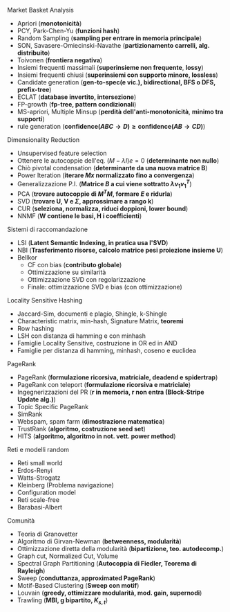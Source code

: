 Market Basket Analysis

* Apriori (**monotonicità**)
* PCY, Park-Chen-Yu (**funzioni hash**)
* Random Sampling (**sampling per entrare in memoria principale**)
* SON, Savasere-Omiecinski-Navathe (**partizionamento carrelli, alg. distribuito**)
* Toivonen (**frontiera negativa**)
* Insiemi frequenti massimali (**superinsieme non frequente**, **lossy**)
* Insiemi frequenti chiusi (**superinsiemi con supporto minore, lossless**)
* Candidate generation (**gen-to-spec(e vic.), bidirectional, BFS o DFS, prefix-tree**)
* ECLAT (**database invertito, intersezione**)
* FP-growth (**fp-tree, pattern condizionali**)
* MS-apriori, Multiple Minsup (**perdità dell'anti-monotonicità**, **minimo tra supporti**)
* rule generation (**$\text{confidence}(ABC \to D) \ge \text{confidence}(AB \to CD)$**)

Dimensionality Reduction

* Unsupervised feature selection
* Ottenere le autocoppie dell'eq. $(M - \lambda I)e=0$ (**determinante non nullo**)
* Chiò pivotal condensation (**determinante da una nuova matrice B**)
* Power Iteration (**iterare $Mx$ normalizzato fino a convergenza**)
* Generalizzazione P.I. (**Matrice $B$ a cui viene sottratto $\lambda v_1 v_1^T$**)
* PCA (**trovare autocoppie di $M^TM$, formare $E$ e ridurla**)
* SVD (**trovare U, V e $\Sigma$, approssimare a rango k**)
* CUR (**seleziona, normalizza, riduci doppioni, lower bound**)
* NNMF (**W contiene le basi, H i coefficienti**)

Sistemi di raccomandazione

* LSI (**Latent Semantic Indexing, in pratica usa l'SVD**)
* NBI (**Trasferimento risorse, calcolo matrice pesi proiezione insieme U**)
* Bellkor 
  * CF con bias (**contributo globale**)
  * Ottimizzazione su similarità
  * Ottimizzazione SVD con regolarizzazione
  * Finale: ottimizzazione SVD e bias (con ottimizzazione)

Locality Sensitive Hashing

* Jaccard-Sim, documenti e plagio, Shingle, k-Shingle
* Characteristic matrix, min-hash, Signature Matrix, **teoremi** 
* Row hashing 
* LSH con distanza di hamming e con minhash
* Famiglie Locality Sensitive, costruzione in OR ed in AND 
* Famiglie per distanza di hamming, minhash, coseno e euclidea

PageRank

* PageRank (**formulazione ricorsiva, matriciale, deadend e spidertrap**)
* PageRank con teleport (**formulazione ricorsiva e matriciale**)
* Ingegnerizzazioni del PR (**r in memoria, r non entra (Block-Stripe Update alg.)**)
* Topic Specific PageRank 
* SimRank
* Webspam, spam farm (**dimostrazione matematica**)
* TrustRank (**algoritmo, costruzione seed set**)
* HITS (**algoritmo, algoritmo in not. vett. power method**) 

Reti e modelli random

* Reti small world
* Erdos-Renyi
* Watts-Strogatz
* Kleinberg (Problema navigazione)
* Configuration model
* Reti scale-free
* Barabasi-Albert

Comunità

* Teoria di Granovetter
* Algoritmo di Girvan-Newman (**betweenness, modularità**)
* Ottimizzazione diretta della modularità (**bipartizione, teo. autodecomp.**)
* Graph cut, Normalized Cut, Volume
* Spectral Graph Partitioning (**Autocoppia di Fiedler, Teorema di Rayleigh**)
* Sweep (**conduttanza, approximated PageRank**)
* Motif-Based Clustering (**Sweep con motif**)
* Louvain (**greedy, ottimizzare modularità, mod. gain, supernodi**)
* Trawling (**MBI, g bipartito, $K_{s,t}$**)

